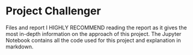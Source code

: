 # Project Challenger
Files and report
I HIGHLY RECOMMEND reading the report as it gives the most in-depth information on the approach of this project.
The Jupyter Notebook contains all the code used for this project and explanation in markdown.

